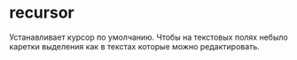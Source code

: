 # recursor
Устанавливает курсор по умолчанию. Чтобы на текстовых полях небыло каретки выделения как в текстах которые можно редактировать.
